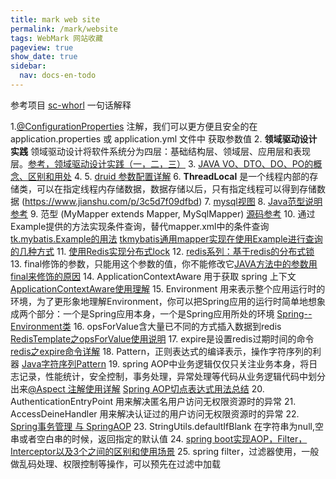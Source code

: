 ```yaml
---
title: mark web site
permalink: /mark/website
tags: WebMark 网站收藏
pageview: true
show_date: true
sidebar:
  nav: docs-en-todo
---
```

参考项目 [sc-whorl](https://github.com/Senssic/sc-whorl)
一句话解释

1.[@ConfigurationProperties](https://blog.csdn.net/yusimiao/article/details/97622666) 注解，我们可以更方便且安全的在  application.properties 或 application.yml 文件中 获取参数值
2. **领域驱动设计实践** 领域驱动设计将软件系统分为四层：基础结构层、领域层、应用层和表现层。[参考，领域驱动设计实践（一，二，三）](https://www.cnblogs.com/daxnet/archive/2010/07/07/1772584.html)
3. [JAVA VO、DTO、DO、PO的概念、区别和用处](https://blog.csdn.net/Thousa_Ho/article/details/73196347)
4.
5. [druid 参数配置详解](https://www.cnblogs.com/halberd-lee/p/11304790.html)
6. **ThreadLocal** 是一个线程内部的存储类，可以在指定线程内存储数据，数据存储以后，只有指定线程可以得到存储数据 (https://www.jianshu.com/p/3c5d7f09dfbd)
7. [mysql视图](https://blog.csdn.net/king101125s/article/details/104228364)
8. [Java范型说明参考](https://www.runoob.com/java/java-generics.html)
9. 范型 (MyMapper<T> extends Mapper<T>, MySqlMapper<T>) [源码参考](https://github.com/Senssic/sc-whorl/blob/master/sc-whorl-web/src/main/java/sc/whorl/system/commons/MyMapper.java)
10. 通过Example提供的方法实现条件查询，替代mapper.xml中的条件查询 [tk.mybatis.Example的用法](https://blog.csdn.net/u011919791/article/details/53941568?utm_source=blogxgwz0) [tkmybatis通用mapper实现在使用Example进行查询的几种方式](https://blog.csdn.net/maicose/article/details/88670974)
11. [使用Redis实现分布式lock](https://blog.csdn.net/syilt/article/details/100039332)
12. [redis系列：基于redis的分布式锁](https://www.cnblogs.com/fixzd/p/9479970.html)
13. final修饰的参数，只能用这个参数的值，你不能修改它[JAVA方法中的参数用final来修饰的原因](https://www.cnblogs.com/gmq-sh/p/8431960.html)
14. ApplicationContextAware 用于获取 spring 上下文 [ApplicationContextAware使用理解](https://www.jianshu.com/p/4c0723615a52)
15. Environment 用来表示整个应用运行时的环境，为了更形象地理解Environment，你可以把Spring应用的运行时简单地想象成两个部分：一个是Spring应用本身，一个是Spring应用所处的环境 [Spring--Environment类](https://www.jianshu.com/p/5f10192eb958)
16. opsForValue含大量已不同的方式插入数据到redis  [RedisTemplate之opsForValue使用说明](https://blog.csdn.net/aoxiangzhe/article/details/93164823)
17. expire是设置redis过期时间的命令 [redis之expire命令详解](https://blog.csdn.net/zhaozhirongfree1111/article/details/84982858)
18. Pattern，正则表达式的编译表示，操作字符序列的利器 [Java字符序列Pattern](https://www.cnblogs.com/aniao/p/9351534.html)
19. spring AOP中业务逻辑仅仅只关注业务本身，将日志记录，性能统计，安全控制，事务处理，异常处理等代码从业务逻辑代码中划分出来[@Aspect 注解使用详解](https://blog.csdn.net/fz13768884254/article/details/83538709) [Spring AOP切点表达式用法总结](https://www.cnblogs.com/zhangxufeng/p/9160869.html)
20. AuthenticationEntryPoint 用来解决匿名用户访问无权限资源时的异常
21. AccessDeineHandler 用来解决认证过的用户访问无权限资源时的异常
22. [Spring事务管理 与 SpringAOP](https://www.cnblogs.com/xdyixia/p/9376077.html)
23. StringUtils.defaultIfBlank 在字符串为null,空串或者空白串的时候，返回指定的默认值
24. [spring boot实现AOP，Filter，Interceptor以及3个之间的区别和使用场景](https://blog.csdn.net/sinat_18114869/article/details/80181648)
25. spring filter，过滤器使用，一般做乱码处理、权限控制等操作，可以预先在过滤中加载
